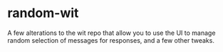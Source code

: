 # random-wit
A few alterations to the wit repo that allow you to use the UI to manage random selection of messages for responses, and a few other tweaks.
